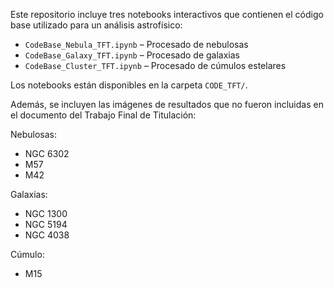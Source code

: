 Este repositorio incluye tres notebooks interactivos que contienen el código base utilizado para un análisis astrofísico:

- `CodeBase_Nebula_TFT.ipynb` – Procesado de nebulosas
- `CodeBase_Galaxy_TFT.ipynb` – Procesado de galaxias
- `CodeBase_Cluster_TFT.ipynb` – Procesado de cúmulos estelares

Los notebooks están disponibles en la carpeta `CODE_TFT/`.

Además, se incluyen las imágenes de resultados que no fueron incluidas en el documento del Trabajo Final de Titulación:

Nebulosas:
  - NGC 6302
  - M57
  - M42
    
Galaxias:
  - NGC 1300
  - NGC 5194
  - NGC 4038
    
Cúmulo:
  - M15
  
